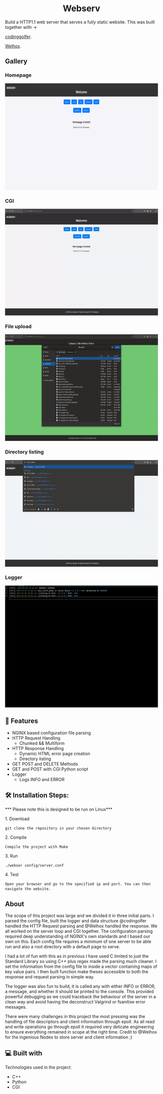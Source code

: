 <h1 align="center" id="title">Webserv</h1>

<p id="description">Build a HTTP1.1 web server that serves a fully static website. This was built together with -> </p> 

[codinggolfer](https://github.com/codinggolfer). 

[Welhox](https://github.com/Welhox).

<h2>Gallery</h2>
<h3>Homepage</h3>
<img src="https://github.com/tcampbel22/42_WebServ/blob/master/root/etc/Homepage.png?raw=true" alt="project-screenshot" width="700" height="350/">
<h3>CGI</h3>
<img src="https://github.com/tcampbel22/42_WebServ/blob/master/root/etc/ezgif-791ae7153ec2d.gif?raw=true" alt="cgi post" width="700" height="350/">
<h3>File upload</h3>
<img src="https://github.com/tcampbel22/42_WebServ/blob/master/root/etc/upload.gif?raw=true" alt="upload file" width="700" height="350/">
<h3>Directory listing</h3>
<img src="https://github.com/tcampbel22/42_WebServ/blob/master/root/etc/directory_listing.gif?raw=true" alt="directory listing" width="700" height="350/">
<h3>Logger</h3>
<img src="https://github.com/tcampbel22/42_WebServ/blob/master/root/etc/logger.gif?raw=true" alt="directory listing" width="600" height="400/">
  
<h2>🧐 Features</h2>

*   NGINX based configuration file parsing
*   HTTP Request Handling
    * Chunked && Multiform 
*   HTTP Response Handling
    * Dynamic HTML error page creation
    * Directory listing
*   GET POST and DELETE Methods
*   GET and POST with CGI Python script
*   Logger
    * Logs INFO and ERROR

<h2>🛠️ Installation Steps:</h2>

<p>*** Please note this is designed to be run on Linux***</p>

<p>1. Download</p>

```
git clone the repository in your chosen directory
```

<p>2. Compile</p>

```
Compile the project with Make
```

<p>3. Run</p>

```
./webser config/server.conf
```

<p>4. Test</p>

```
Open your browser and go to the specified ip and port. You can then navigate the website.
```

<h2>About</h2>

The scope of this project was large and we divided it in three initial parts. I parsed the config file, built the logger and data structure @codingolfer handled the HTTP Request parsing and @Welhox handled the response. 
We all worked on the server loop and CGI together. The configuration parsing required deep understanding of NGINX's own standards and I based our own on this. 
Each config file requires a minimum of one server to be able run and also a root directory with a default page to serve. 

I had a lot of fun with this as in previous I have used C limited to just the Standard Library so using C++ plus regex made the parsing much cleaner. 
I set the information from the config file to inside a vector containing maps of key value pairs. I then built function make theses accessible to both the response and request parsing in simple way.

The logger was also fun to build, it is called any with either INFO or ERROR, a message, and whether it should be printed to the console. This provided powerful debugging as we could traceback the behaviour of the server
in a clean way and avoid having the deconstruct Valgrind or fsanitise error messages.

There were many challenges in this project the most pressing was the handling of file descriptors and client information through epoll. As all read and write operations go through epoll it required very delicate engineering to ensure everything remained in scope at the right time. Credit to @Welhox for the ingenious Nodes to store server and client information ;)


  
<h2>💻 Built with</h2>

Technologies used in the project:

*   C++
*   Python
*   CGI

